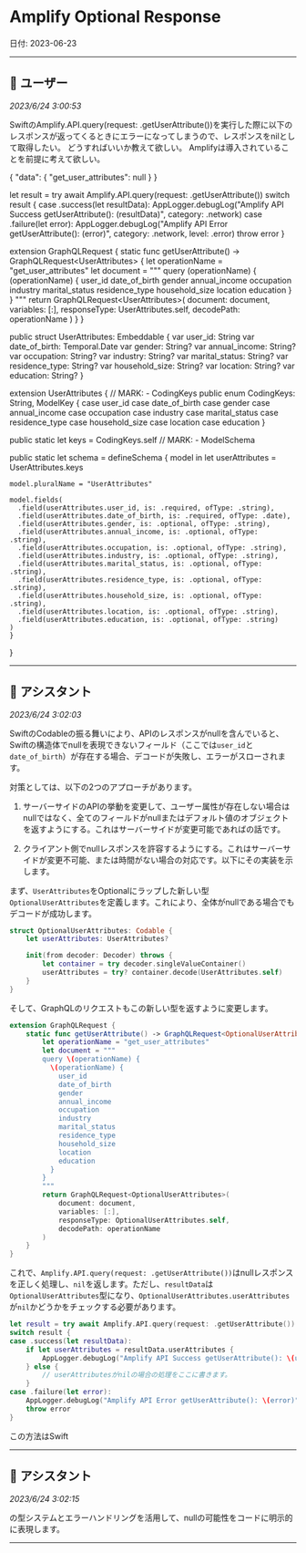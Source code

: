# Amplify Optional Response

日付: 2023-06-23

---

## 👤 ユーザー
*2023/6/24 3:00:53*

SwiftのAmplify.API.query(request: .getUserAttribute())を実行した際に以下のレスポンスが返ってくるときにエラーになってしまうので、レスポンスをnilとして取得したい。
どうすればいいか教えて欲しい。
Amplifyは導入されていることを前提に考えて欲しい。


{
  "data": {
    "get_user_attributes": null
  }
}

let result = try await Amplify.API.query(request: .getUserAttribute())
        switch result {
        case .success(let resultData):
            AppLogger.debugLog("Amplify API Success getUserAttribute(): \(resultData)", category: .network)
         case .failure(let error):
            AppLogger.debugLog("Amplify API Error getUserAttribute(): \(error)", category: .network, level: .error)
            throw error
}

extension GraphQLRequest {
static func getUserAttribute() -&gt; GraphQLRequest&lt;UserAttributes&gt; {
        let operationName = "get_user_attributes"
        let document = """
        query \(operationName) {
          \(operationName) {
            user_id
            date_of_birth
            gender
            annual_income
            occupation
            industry
            marital_status
            residence_type
            household_size
            location
            education
          }
        }
        """
        return GraphQLRequest&lt;UserAttributes&gt;(
            document: document,
            variables: [:],
            responseType: UserAttributes.self,
            decodePath: operationName
        )
    }
}

public struct UserAttributes: Embeddable {
  var user_id: String
  var date_of_birth: Temporal.Date
  var gender: String?
  var annual_income: String?
  var occupation: String?
  var industry: String?
  var marital_status: String?
  var residence_type: String?
  var household_size: String?
  var location: String?
  var education: String?
}



extension UserAttributes {
  // MARK: - CodingKeys 
   public enum CodingKeys: String, ModelKey {
    case user_id
    case date_of_birth
    case gender
    case annual_income
    case occupation
    case industry
    case marital_status
    case residence_type
    case household_size
    case location
    case education
  }
  
  public static let keys = CodingKeys.self
  //  MARK: - ModelSchema 
  
  public static let schema = defineSchema { model in
    let userAttributes = UserAttributes.keys
    
    model.pluralName = "UserAttributes"
    
    model.fields(
      .field(userAttributes.user_id, is: .required, ofType: .string),
      .field(userAttributes.date_of_birth, is: .required, ofType: .date),
      .field(userAttributes.gender, is: .optional, ofType: .string),
      .field(userAttributes.annual_income, is: .optional, ofType: .string),
      .field(userAttributes.occupation, is: .optional, ofType: .string),
      .field(userAttributes.industry, is: .optional, ofType: .string),
      .field(userAttributes.marital_status, is: .optional, ofType: .string),
      .field(userAttributes.residence_type, is: .optional, ofType: .string),
      .field(userAttributes.household_size, is: .optional, ofType: .string),
      .field(userAttributes.location, is: .optional, ofType: .string),
      .field(userAttributes.education, is: .optional, ofType: .string)
    )
    }
}

---

## 🤖 アシスタント
*2023/6/24 3:02:03*

SwiftのCodableの振る舞いにより、APIのレスポンスがnullを含んでいると、Swiftの構造体でnullを表現できないフィールド（ここでは`user_id`と`date_of_birth`）が存在する場合、デコードが失敗し、エラーがスローされます。

対策としては、以下の2つのアプローチがあります。

1. サーバーサイドのAPIの挙動を変更して、ユーザー属性が存在しない場合はnullではなく、全てのフィールドがnullまたはデフォルト値のオブジェクトを返すようにする。これはサーバーサイドが変更可能であればの話です。

2. クライアント側でnullレスポンスを許容するようにする。これはサーバーサイドが変更不可能、または時間がない場合の対応です。以下にその実装を示します。

まず、`UserAttributes`をOptionalにラップした新しい型`OptionalUserAttributes`を定義します。これにより、全体がnullである場合でもデコードが成功します。

```swift
struct OptionalUserAttributes: Codable {
    let userAttributes: UserAttributes?

    init(from decoder: Decoder) throws {
        let container = try decoder.singleValueContainer()
        userAttributes = try? container.decode(UserAttributes.self)
    }
}
```

そして、GraphQLのリクエストもこの新しい型を返すように変更します。

```swift
extension GraphQLRequest {
    static func getUserAttribute() -> GraphQLRequest<OptionalUserAttributes> {
        let operationName = "get_user_attributes"
        let document = """
        query \(operationName) {
          \(operationName) {
            user_id
            date_of_birth
            gender
            annual_income
            occupation
            industry
            marital_status
            residence_type
            household_size
            location
            education
          }
        }
        """
        return GraphQLRequest<OptionalUserAttributes>(
            document: document,
            variables: [:],
            responseType: OptionalUserAttributes.self,
            decodePath: operationName
        )
    }
}
```

これで、`Amplify.API.query(request: .getUserAttribute())`はnullレスポンスを正しく処理し、`nil`を返します。ただし、`resultData`は`OptionalUserAttributes`型になり、`OptionalUserAttributes.userAttributes`が`nil`かどうかをチェックする必要があります。

```swift
let result = try await Amplify.API.query(request: .getUserAttribute())
switch result {
case .success(let resultData):
    if let userAttributes = resultData.userAttributes {
        AppLogger.debugLog("Amplify API Success getUserAttribute(): \(userAttributes)", category: .network)
    } else {
        // userAttributesがnilの場合の処理をここに書きます。
    }
case .failure(let error):
    AppLogger.debugLog("Amplify API Error getUserAttribute(): \(error)", category: .network, level: .error)
    throw error
}
```

この方法はSwift

---

## 🤖 アシスタント
*2023/6/24 3:02:15*

の型システムとエラーハンドリングを活用して、nullの可能性をコードに明示的に表現します。

---
